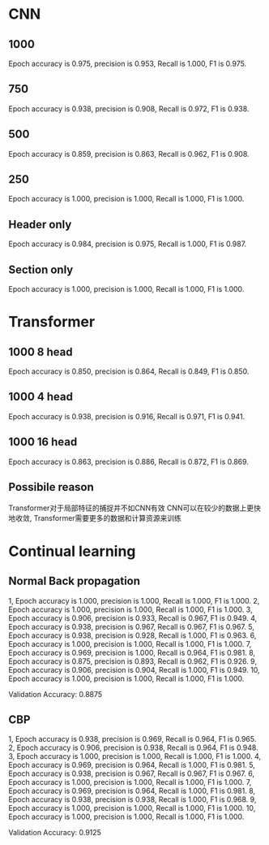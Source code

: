 # CNN
## 1000
Epoch accuracy is 0.975, precision is 0.953, Recall is 1.000, F1 is 0.975.
## 750
Epoch accuracy is 0.938, precision is 0.908, Recall is 0.972, F1 is 0.938.
## 500
Epoch accuracy is 0.859, precision is 0.863, Recall is 0.962, F1 is 0.908.
## 250
Epoch accuracy is 1.000, precision is 1.000, Recall is 1.000, F1 is 1.000.
## Header only
Epoch accuracy is 0.984, precision is 0.975, Recall is 1.000, F1 is 0.987.
## Section only
Epoch accuracy is 1.000, precision is 1.000, Recall is 1.000, F1 is 1.000.

# Transformer
## 1000 8 head
Epoch accuracy is 0.850, precision is 0.864, Recall is 0.849, F1 is 0.850.
## 1000 4 head
Epoch accuracy is 0.938, precision is 0.916, Recall is 0.971, F1 is 0.941.
## 1000 16 head
Epoch accuracy is 0.863, precision is 0.886, Recall is 0.872, F1 is 0.869.
## Possibile reason 
Transformer对于局部特征的捕捉并不如CNN有效
CNN可以在较少的数据上更快地收敛, Transformer需要更多的数据和计算资源来训练

# Continual learning
## Normal Back propagation
1, Epoch accuracy is 1.000, precision is 1.000, Recall is 1.000, F1 is 1.000.
2, Epoch accuracy is 1.000, precision is 1.000, Recall is 1.000, F1 is 1.000.
3, Epoch accuracy is 0.906, precision is 0.933, Recall is 0.967, F1 is 0.949.
4, Epoch accuracy is 0.938, precision is 0.967, Recall is 0.967, F1 is 0.967.
5, Epoch accuracy is 0.938, precision is 0.928, Recall is 1.000, F1 is 0.963.
6, Epoch accuracy is 1.000, precision is 1.000, Recall is 1.000, F1 is 1.000.
7, Epoch accuracy is 0.969, precision is 1.000, Recall is 0.964, F1 is 0.981.
8, Epoch accuracy is 0.875, precision is 0.893, Recall is 0.962, F1 is 0.926.
9, Epoch accuracy is 0.906, precision is 0.904, Recall is 1.000, F1 is 0.949.
10, Epoch accuracy is 1.000, precision is 1.000, Recall is 1.000, F1 is 1.000.

Validation Accuracy: 0.8875

## CBP
1, Epoch accuracy is 0.938, precision is 0.969, Recall is 0.964, F1 is 0.965.
2, Epoch accuracy is 0.906, precision is 0.938, Recall is 0.964, F1 is 0.948.
3, Epoch accuracy is 1.000, precision is 1.000, Recall is 1.000, F1 is 1.000.
4, Epoch accuracy is 0.969, precision is 0.964, Recall is 1.000, F1 is 0.981.
5, Epoch accuracy is 0.938, precision is 0.967, Recall is 0.967, F1 is 0.967.
6, Epoch accuracy is 1.000, precision is 1.000, Recall is 1.000, F1 is 1.000.
7, Epoch accuracy is 0.969, precision is 0.964, Recall is 1.000, F1 is 0.981.
8, Epoch accuracy is 0.938, precision is 0.938, Recall is 1.000, F1 is 0.968.
9, Epoch accuracy is 1.000, precision is 1.000, Recall is 1.000, F1 is 1.000.
10, Epoch accuracy is 1.000, precision is 1.000, Recall is 1.000, F1 is 1.000.

Validation Accuracy: 0.9125
